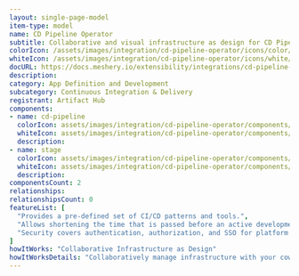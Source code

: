 ```yaml
---
layout: single-page-model
item-type: model
name: CD Pipeline Operator
subtitle: Collaborative and visual infrastructure as design for CD Pipeline Operator
colorIcon: /assets/images/integration/cd-pipeline-operator/icons/color/cd-pipeline-operator-color.svg
whiteIcon: /assets/images/integration/cd-pipeline-operator/icons/white/cd-pipeline-operator-white.svg
docURL: https://docs.meshery.io/extensibility/integrations/cd-pipeline-operator
description: 
category: App Definition and Development
subcategory: Continuous Integration & Delivery
registrant: Artifact Hub
components: 
- name: cd-pipeline
  colorIcon: assets/images/integration/cd-pipeline-operator/components/cd-pipeline/icons/color/cd-pipeline-color.svg
  whiteIcon: assets/images/integration/cd-pipeline-operator/components/cd-pipeline/icons/white/cd-pipeline-white.svg
  description: 
- name: stage
  colorIcon: assets/images/integration/cd-pipeline-operator/components/stage/icons/color/stage-color.svg
  whiteIcon: assets/images/integration/cd-pipeline-operator/components/stage/icons/white/stage-white.svg
  description: 
componentsCount: 2
relationships: 
relationshipsCount: 0
featureList: [
  "Provides a pre-defined set of CI/CD patterns and tools.",
  "Allows shortening the time that is passed before an active development.",
  "Security covers authentication, authorization, and SSO for platform services."
]
howItWorks: "Collaborative Infrastructure as Design"
howItWorksDetails: "Collaboratively manage infrastructure with your coworkers synchronously sharing the same designs."
---
```

